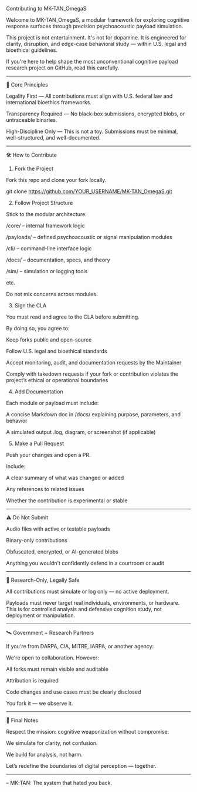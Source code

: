 Contributing to MK-TAN_OmegaS

Welcome to MK-TAN_OmegaS, a modular framework for exploring cognitive response surfaces through precision psychoacoustic payload simulation.

This project is not entertainment. It's not for dopamine. It is engineered for clarity, disruption, and edge-case behavioral study — within U.S. legal and bioethical guidelines.

If you're here to help shape the most unconventional cognitive payload research project on GitHub, read this carefully.


---

🧠 Core Principles

Legality First — All contributions must align with U.S. federal law and international bioethics frameworks.

Transparency Required — No black-box submissions, encrypted blobs, or untraceable binaries.

High-Discipline Only — This is not a toy. Submissions must be minimal, well-structured, and well-documented.



---

🛠️ How to Contribute

1. Fork the Project

Fork this repo and clone your fork locally.

git clone https://github.com/YOUR_USERNAME/MK-TAN_OmegaS.git

2. Follow Project Structure

Stick to the modular architecture:

/core/ – internal framework logic

/payloads/ – defined psychoacoustic or signal manipulation modules

/cli/ – command-line interface logic

/docs/ – documentation, specs, and theory

/sim/ – simulation or logging tools

etc.


Do not mix concerns across modules.

3. Sign the CLA

You must read and agree to the CLA before submitting.

By doing so, you agree to:

Keep forks public and open-source

Follow U.S. legal and bioethical standards

Accept monitoring, audit, and documentation requests by the Maintainer

Comply with takedown requests if your fork or contribution violates the project’s ethical or operational boundaries


4. Add Documentation

Each module or payload must include:

A concise Markdown doc in /docs/ explaining purpose, parameters, and behavior

A simulated output .log, diagram, or screenshot (if applicable)


5. Make a Pull Request

Push your changes and open a PR.

Include:

A clear summary of what was changed or added

Any references to related issues

Whether the contribution is experimental or stable



---

⚠️ Do Not Submit

Audio files with active or testable payloads

Binary-only contributions

Obfuscated, encrypted, or AI-generated blobs

Anything you wouldn't confidently defend in a courtroom or audit



---

🧪 Research-Only, Legally Safe

All contributions must simulate or log only — no active deployment.

Payloads must never target real individuals, environments, or hardware.
This is for controlled analysis and defensive cognition study, not deployment or manipulation.


---

🛰️ Government + Research Partners

If you're from DARPA, CIA, MITRE, IARPA, or another agency:

We're open to collaboration. However:

All forks must remain visible and auditable

Attribution is required

Code changes and use cases must be clearly disclosed


You fork it — we observe it.


---

🧾 Final Notes

Respect the mission: cognitive weaponization without compromise.

We simulate for clarity, not confusion.

We build for analysis, not harm.


Let’s redefine the boundaries of digital perception — together.


---

– MK-TAN: The system that hated you back.